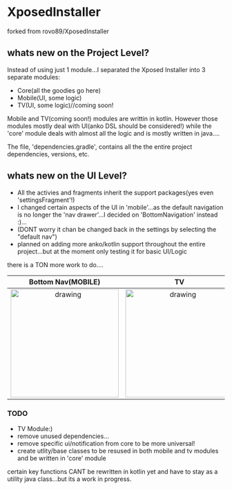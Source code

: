 # XposedInstaller

forked from rovo89/XposedInstaller

## whats new on the Project Level?
Instead of using just 1 module...I separated the Xposed Installer into 3 separate modules:

- Core(all the goodies go here)
- Mobile(UI, some logic)
- TV(UI, some logic)//coming soon!

Mobile and TV(coming soon!) modules are writtin in kotlin. However those modules mostly deal with UI(anko DSL should be considered!) while the 'core' module deals with almost all the logic and is mostly written in java....

The file, 'dependencies.gradle', contains all the the entire project dependencies, versions, etc.
 
## whats new on the UI Level?

- All the activies and fragments inherit the support packages(yes even 'settingsFragment'!)
- I changed certain aspects of the UI in 'mobile'...as the default navigation is no longer the 'nav drawer'...I decided on 'BottomNavigation' instead :)...
- (DONT worry it chan be changed back in the settings by selecting the "default nav")
- planned on adding more anko/kotlin support throughout the entire project...but at the moment only testing it for basic UI/Logic

there is a TON more work to do....

Bottom Nav(MOBILE)         |            TV
:-------------------------:|:-------------------------:
  <img src="https://raw.githubusercontent.com/Xstar97/XposedInstaller/master/screenshots/StatusInstallerFragmentNavDrawer.png" alt="drawing" width="250px"/>                          | <img src="https://raw.githubusercontent.com/Xstar97/XposedInstaller/master/screenshots/StatusInstallerFragmentNavBottom.png" alt="drawing" width="250px"/>                             | <img src="https://raw.githubusercontent.com/Xstar97/XposedInstaller/master/screenshots/emptyTV.png" alt="drawing" width="720px"/>
 
### TODO

- TV Module:)
- remove unused dependencies...
- remove specific ui/notification from core to be more universal!
- create utlity/base classes to be resused in both mobile and tv modules and be written in 'core' module

certain key functions CANT be rewritten in kotlin yet and have to stay as a utility java class...but its a work in progress.
